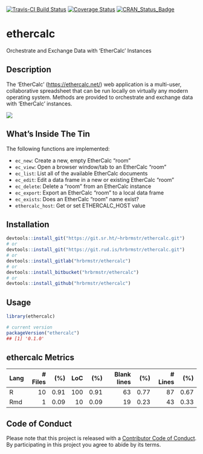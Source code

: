 
[![Travis-CI Build
Status](https://travis-ci.org/hrbrmstr/ethercalc.svg?branch=master)](https://travis-ci.org/hrbrmstr/ethercalc)
[![Coverage
Status](https://codecov.io/gh/hrbrmstr/ethercalc/branch/master/graph/badge.svg)](https://codecov.io/gh/hrbrmstr/ethercalc)
[![CRAN\_Status\_Badge](https://www.r-pkg.org/badges/version/ethercalc)](https://cran.r-project.org/package=ethercalc)

# ethercalc

Orchestrate and Exchange Data with ‘EtherCalc’ Instances

## Description

The ‘EtherCalc’ (<https://ethercalc.net/>) web application is a
multi-user, collaborative spreadsheet that can be run locally on
virtually any modern operating system. Methods are provided to
orchestrate and exchange data with ‘EtherCalc’ instances.

![](man/figures/ethercalc-example.gif)

## What’s Inside The Tin

The following functions are implemented:

  - `ec_new`: Create a new, empty EtherCalc “room”
  - `ec_view`: Open a browser window/tab to an EtherCalc “room”
  - `ec_list`: List all of the available EtherCalc documents
  - `ec_edit`: Edit a data frame in a new or existing EtherCalc “room”
  - `ec_delete`: Delete a “room” from an EtherCalc instance
  - `ec_export`: Export an EtherCalc “room” to a local data frame
  - `ec_exists`: Does an EtherCalc “room” name exist?
  - `ethercalc_host`: Get or set ETHERCALC\_HOST value

## Installation

``` r
devtools::install_git("https://git.sr.ht/~hrbrmstr/ethercalc.git")
# or
devtools::install_git("https://git.rud.is/hrbrmstr/ethercalc.git")
# or
devtools::install_gitlab("hrbrmstr/ethercalc")
# or
devtools::install_bitbucket("hrbrmstr/ethercalc")
# or
devtools::install_github("hrbrmstr/ethercalc")
```

## Usage

``` r
library(ethercalc)

# current version
packageVersion("ethercalc")
## [1] '0.1.0'
```

## ethercalc Metrics

| Lang | \# Files |  (%) | LoC |  (%) | Blank lines |  (%) | \# Lines |  (%) |
| :--- | -------: | ---: | --: | ---: | ----------: | ---: | -------: | ---: |
| R    |       10 | 0.91 | 100 | 0.91 |          63 | 0.77 |       87 | 0.67 |
| Rmd  |        1 | 0.09 |  10 | 0.09 |          19 | 0.23 |       43 | 0.33 |

## Code of Conduct

Please note that this project is released with a [Contributor Code of
Conduct](CONDUCT.md). By participating in this project you agree to
abide by its terms.
